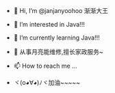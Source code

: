 - 👋 Hi, I’m @janjanyoohoo 渐渐大王
- 👀 I’m interested in Java!!!
- 🌱 I’m currently learning Java!!!
- 💞️ 从事月亮能维修,擅长家政服务~
- 📫 How to reach me ...

- ヾ(o◕∀◕)ﾉヾ加油~~~~~

<!---
janjanyoohoo/janjanyoohoo is a ✨ special ✨ repository because its `README.md` (this file) appears on your GitHub profile.
You can click the Preview link to take a look at your changes.
--->
